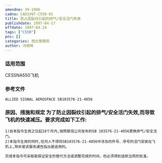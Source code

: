 ```yaml
---
amendno: 39-1906  
cadno: CAD1997-C550-01  
title: 防止因裂纹引起的排气/安全活门失效  
publishdate: 1997-04-17  
effdate: 1997-04-24  
tags: ["C550"]  
pns: []  
categories: 西北管理局  
author: 冯炯晖  
---
```

  
### 适用范围  
CESSNA550飞机  
  
<!--more-->  
### 参考文件  
    ALLIED SIGNAL AEROSPACE SB103576-21-4056  
  
### 原因、措施和规定 为了防止因裂纹引起的排气/安全活门失效,而导致飞机的快速减压。要求完成如下工作:  
    1)自本指令生效之日起18个月内,按照联信公司发布的SB 103576-21-4056更换排气/安全活门。  
    2)本指令生效的同时,任何人不得将SB103576-21-4056中涉及的件号、序号的活门安装在飞机上,除非是该服务通告指出是适用的。  
  
    完成本指令可采取能保证安全的替代方法或调整完成的时间，但必须得到适航当局的批准。  

